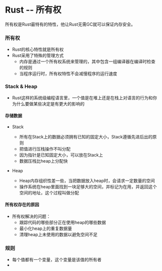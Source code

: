 # Rust -- 所有权

所有权是Rust最特有的特性，他让Rust无需GC就可以保证内存安全。

### 所有权
- Rust的核心特性就是所有权
- Rust采用了特殊的管理方式
    - 内存是通过一个所有权系统来管理的，其中包含一组编译器在编译时检查的规则
    - 当程序运行时，所有权特性不会减慢程序的运行速度 


### Stack & Heap

- Rust这样的系统级编程语言里，一个值是在堆上还是在栈上对语言的行为和你为什么要做某些决定是有更大的影响的

#### 存储数据
- Stack
    - 所有在Stack上的数据必须拥有已知的固定大小，Stack遵循先进后出的原则
    - 把值进行压栈操作不叫分配
    - 因为指针是已知固定大小，可以放在Stack上
    - 数据压栈比heap上分配快

- Heap
    - Heap内存组织性差一些，当把数据放入heap时，会请求一定数量的空间
    - 操作系统在heap里面找到一块足够大的空间，并标记为在用，并返回这个空间的地址，这个过程叫做分配

    

#### 所有权存在的原因
- 所有权解决的问题： 
    - 跟踪代码的哪些部分正在使用heap的哪些数据
    - 最小化heap上的重复数据量
    - 清理heap上未使用的数据以避免空间不足 

### 规则
 - 每个值都有一个变量，这个变量是该值的所有者
 - 

